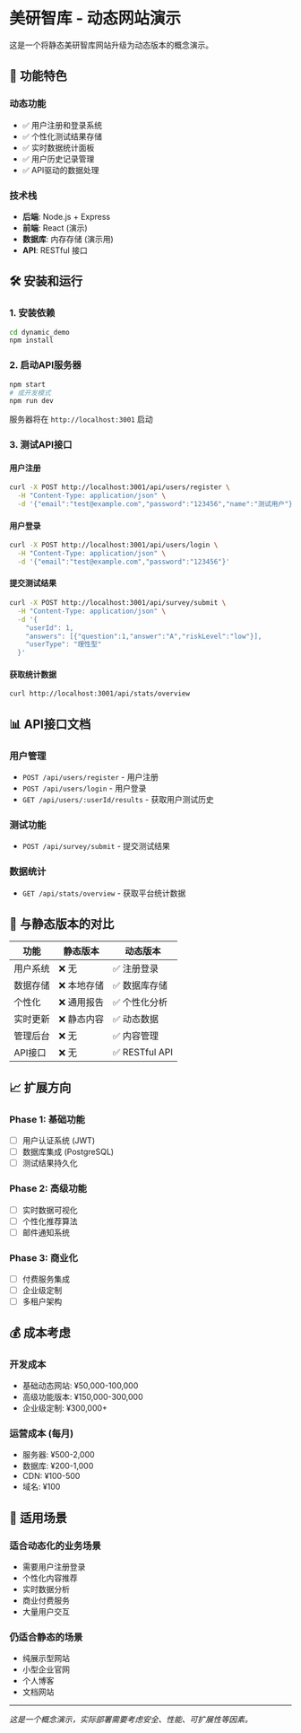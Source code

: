 # 美研智库 - 动态网站演示

这是一个将静态美研智库网站升级为动态版本的概念演示。

## 🚀 功能特色

### 动态功能
- ✅ 用户注册和登录系统
- ✅ 个性化测试结果存储
- ✅ 实时数据统计面板
- ✅ 用户历史记录管理
- ✅ API驱动的数据处理

### 技术栈
- **后端**: Node.js + Express
- **前端**: React (演示)
- **数据库**: 内存存储 (演示用)
- **API**: RESTful 接口

## 🛠️ 安装和运行

### 1. 安装依赖
```bash
cd dynamic_demo
npm install
```

### 2. 启动API服务器
```bash
npm start
# 或开发模式
npm run dev
```

服务器将在 `http://localhost:3001` 启动

### 3. 测试API接口

#### 用户注册
```bash
curl -X POST http://localhost:3001/api/users/register \
  -H "Content-Type: application/json" \
  -d '{"email":"test@example.com","password":"123456","name":"测试用户"}'
```

#### 用户登录
```bash
curl -X POST http://localhost:3001/api/users/login \
  -H "Content-Type: application/json" \
  -d '{"email":"test@example.com","password":"123456"}'
```

#### 提交测试结果
```bash
curl -X POST http://localhost:3001/api/survey/submit \
  -H "Content-Type: application/json" \
  -d '{
    "userId": 1,
    "answers": [{"question":1,"answer":"A","riskLevel":"low"}],
    "userType": "理性型"
  }'
```

#### 获取统计数据
```bash
curl http://localhost:3001/api/stats/overview
```

## 📊 API接口文档

### 用户管理
- `POST /api/users/register` - 用户注册
- `POST /api/users/login` - 用户登录
- `GET /api/users/:userId/results` - 获取用户测试历史

### 测试功能
- `POST /api/survey/submit` - 提交测试结果

### 数据统计
- `GET /api/stats/overview` - 获取平台统计数据

## 🔄 与静态版本的对比

| 功能 | 静态版本 | 动态版本 |
|------|----------|----------|
| 用户系统 | ❌ 无 | ✅ 注册登录 |
| 数据存储 | ❌ 本地存储 | ✅ 数据库存储 |
| 个性化 | ❌ 通用报告 | ✅ 个性化分析 |
| 实时更新 | ❌ 静态内容 | ✅ 动态数据 |
| 管理后台 | ❌ 无 | ✅ 内容管理 |
| API接口 | ❌ 无 | ✅ RESTful API |

## 📈 扩展方向

### Phase 1: 基础功能
- [ ] 用户认证系统 (JWT)
- [ ] 数据库集成 (PostgreSQL)
- [ ] 测试结果持久化

### Phase 2: 高级功能
- [ ] 实时数据可视化
- [ ] 个性化推荐算法
- [ ] 邮件通知系统

### Phase 3: 商业化
- [ ] 付费服务集成
- [ ] 企业级定制
- [ ] 多租户架构

## 💰 成本考虑

### 开发成本
- 基础动态网站: ¥50,000-100,000
- 高级功能版本: ¥150,000-300,000
- 企业级定制: ¥300,000+

### 运营成本 (每月)
- 服务器: ¥500-2,000
- 数据库: ¥200-1,000
- CDN: ¥100-500
- 域名: ¥100

## 🎯 适用场景

### 适合动态化的业务场景
- 需要用户注册登录
- 个性化内容推荐
- 实时数据分析
- 商业付费服务
- 大量用户交互

### 仍适合静态的场景
- 纯展示型网站
- 小型企业官网
- 个人博客
- 文档网站

---

*这是一个概念演示，实际部署需要考虑安全、性能、可扩展性等因素。*